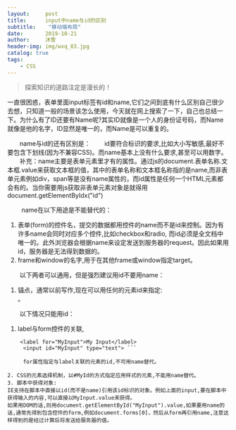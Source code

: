 ```yaml
---
layout:     post
title:      input中name与id的区别
subtitle:    "移动端布局"
date:       2019-10-21
author:     沐雪
header-img: img/wxq_03.jpg
catalog: true
tags:
    - CSS
---
```


> 探索知识的道路注定是漫长的！

一直很困惑，表单里面input标签有id和name,它们之间到底有什么区别自己很少去想，只知道一般的场景该怎么使用，今天就在网上搜索了一下，自己也总结一下。为什么有了ID还要有Name呢?其实ID就像是一个人的身份证号码，而Name就像是他的名字，ID显然是唯一的，而Name是可以重复的。

　　name与id的还有区别是：
　　id要符合标识的要求,比如大小写敏感,最好不要包含下划线(因为不兼容CSS)。而name基本上没有什么要求,甚至可以用数字。
　　补充：name主要是表单元素里才有的属性。通过js的document.表单名称.文本框.value来获取文本框的值，其中的表单名称和文本框名称指的是name,而非表单元素例如div，span等是没有name属性的，而id属性是任何一个HTML元素都会有的。当你需要用js获取非表单元素对象是就得用document.getElementByIdx("id")

　　 name在以下用途是不能替代的：
1. 表单(form)的控件名，提交的数据都用控件的name而不是id来控制。因为有许多name会同时对应多个控件,比如checkbox和radio, 而id必须是全文档中唯一的。此外浏览器会根据name来设定发送到服务器的request。因此如果用id，服务器是无法得到数据的。
2. frame和window的名字,用于在其他frame或window指定target。

　　以下两者可以通用，但是强烈建议用id不要用name：
1. 锚点，通常以前写作<a name="myname">,现在可以用任何的元素id来指定:<div id="myid">。

　　以下情况只能用id：
1. label与form控件的关联,

```
    <label for="MyInput">My Input</label>
     <input id="MyInput" type="text"> ```

     for属性指定与label关联的元素的id,不可用name替代。

2. CSS的元素选择机制，以#MyId的方式指定应用样式的元素,不能用name替代。
3. 脚本中获得对象:
IE支持在脚本中直接以id(而不是name)引用该id标识的对象。例如上面的input,要在脚本中获得输入的内容,可以直接以MyInput.value来获得。
如果用DOM的话,则用document.getElementById("MyInput").value,如果要用name的话,通常先得到包含控件的form,例如document.forms[0]，然后从form再引用name,注意这样得到的是经过计算后将发送给服务器的值。
